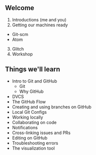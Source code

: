 ## Welcome

1. Introductions (me and you)
2. Getting our machines ready
  - Git-scm
  - Atom
3. Glitch
4. Workshop

## Things we'll learn
- Intro to Git and GitHub
  - Git
  - Why GitHub
- DVCS
- The GitHub Flow
- Creating and using branches on GitHub
- Local Git Configs
- Working locally
- Collaborating on code
- Notifications
- Cross-linking issues and PRs
- Editing on GitHub
- Troubleshooting errors
- The visualization tool
